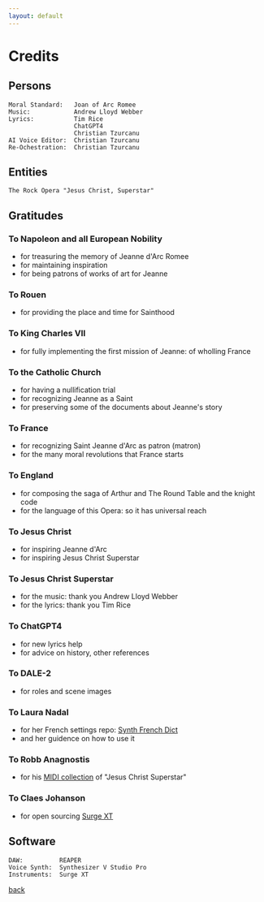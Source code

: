 ```yaml
---
layout: default
---
```


# Credits

## Persons
```
Moral Standard:   Joan of Arc Romee
Music:            Andrew Lloyd Webber 
Lyrics:           Tim Rice
                  ChatGPT4
                  Christian Tzurcanu
AI Voice Editor:  Christian Tzurcanu
Re-Ochestration:  Christian Tzurcanu
```

## Entities

```
The Rock Opera "Jesus Christ, Superstar"
```

## Gratitudes

### To Napoleon and all European Nobility
- for treasuring the memory of Jeanne d'Arc Romee
- for maintaining inspiration
- for being patrons of works of art for Jeanne

### To Rouen
- for providing the place and time for Sainthood

### To King Charles VII
- for fully implementing the first mission of Jeanne: of wholling France

### To the Catholic Church
- for having a nullification trial
- for recognizing Jeanne as a Saint
- for preserving some of the documents about Jeanne's story

### To France
- for recognizing Saint Jeanne d'Arc as patron (matron)
- for the many moral revolutions that France starts

### To England
- for composing the saga of Arthur and The Round Table and the knight code
- for the language of this Opera: so it has universal reach

### To Jesus Christ
- for inspiring Jeanne d'Arc
- for inspiring Jesus Christ Superstar

### To Jesus Christ Superstar
- for the music: thank you Andrew Lloyd Webber
- for the lyrics: thank you Tim Rice

### To ChatGPT4
- for new lyrics help
- for advice on history, other references

### To DALE-2
- for roles and scene images

### To Laura Nadal
- for her French settings repo: [Synth French Dict](https://github.com/mmemim/SynthV-FrenchDictionary)
- and her guidence on how to use it

### To Robb Anagnostis
- for his [MIDI collection](http://www.dosguys.com/JCS/MIDI-index.htm) of "Jesus Christ Superstar"

### To Claes Johanson
- for open sourcing [Surge XT](https://surge-synthesizer.github.io/)

## Software

```
DAW:          REAPER
Voice Synth:  Synthesizer V Studio Pro
Instruments:  Surge XT
```

[back](./)